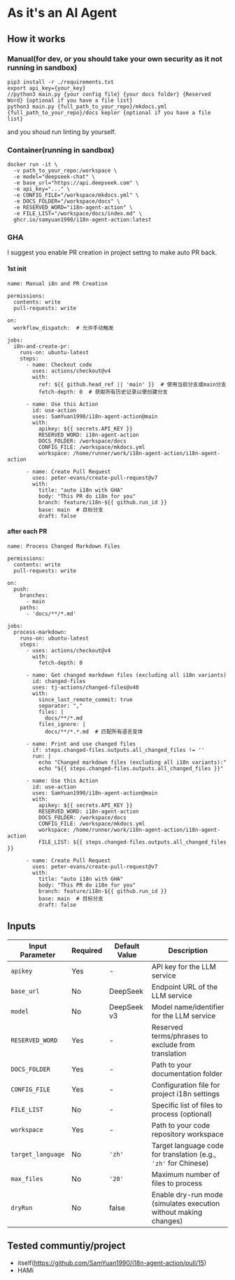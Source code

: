 # As it's an AI Agent

## How it works

### Manual(for dev, or you should take your own security as it not running in sandbox)

```
pip3 install -r ./requirements.txt
export api_key={your_key}
//python3 main.py {your config file} {your docs folder} {Reserved Word} {optional if you have a file list}
python3 main.py {full_path_to_your_repo}/mkdocs.yml {full_path_to_your_repo}/docs kepler {optional if you have a file list}
```

and you shoud run linting by yourself.

### Container(running in sandbox)

```
docker run -it \
  -v path_to_your_repo:/workspace \
  -e model="deepseek-chat" \
  -e base_url="https://api.deepseek.com" \
  -e api_key="..." \
  -e CONFIG_FILE="/workspace/mkdocs.yml" \
  -e DOCS_FOLDER="/workspace/docs" \
  -e RESERVED_WORD="i18n-agent-action" \
  -e FILE_LIST="/workspace/docs/index.md" \
  ghcr.io/samyuan1990/i18n-agent-action:latest
```

### GHA

I suggest you enable PR creation in project settng to make auto PR back.

#### 1st init

```
name: Manual i8n and PR Creation

permissions:
  contents: write
  pull-requests: write

on:
  workflow_dispatch:  # 允许手动触发

jobs:
  i8n-and-create-pr:
    runs-on: ubuntu-latest
    steps:
      - name: Checkout code
        uses: actions/checkout@v4
        with:
          ref: ${{ github.head_ref || 'main' }}  # 使用当前分支或main分支
          fetch-depth: 0  # 获取所有历史记录以便创建分支

      - name: Use this Action
        id: use-action
        uses: SamYuan1990/i18n-agent-action@main
        with:
          apikey: ${{ secrets.API_KEY }}
          RESERVED_WORD: i18n-agent-action
          DOCS_FOLDER: /workspace/docs
          CONFIG_FILE: /workspace/mkdocs.yml
          workspace: /home/runner/work/i18n-agent-action/i18n-agent-action

      - name: Create Pull Request
        uses: peter-evans/create-pull-request@v7
        with:
          title: "auto i18n with GHA"
          body: "This PR do i18n for you"
          branch: feature/i18n-${{ github.run_id }}
          base: main  # 目标分支
          draft: false
```

#### after each PR

```
name: Process Changed Markdown Files

permissions:
  contents: write
  pull-requests: write

on:
  push:
    branches:
      - main
    paths:
      - 'docs/**/*.md'

jobs:
  process-markdown:
    runs-on: ubuntu-latest
    steps:
      - uses: actions/checkout@v4
        with:
          fetch-depth: 0

      - name: Get changed markdown files (excluding all i18n variants)
        id: changed-files
        uses: tj-actions/changed-files@v40
        with:
          since_last_remote_commit: true
          separator: ","
          files: |
            docs/**/*.md
          files_ignore: |
            docs/**/*.*.md  # 匹配所有语言变体

      - name: Print and use changed files
        if: steps.changed-files.outputs.all_changed_files != ''
        run: |
          echo "Changed markdown files (excluding all i18n variants):"
          echo "${{ steps.changed-files.outputs.all_changed_files }}"

      - name: Use this Action
        id: use-action
        uses: SamYuan1990/i18n-agent-action@main
        with:
          apikey: ${{ secrets.API_KEY }}
          RESERVED_WORD: i18n-agent-action
          DOCS_FOLDER: /workspace/docs
          CONFIG_FILE: /workspace/mkdocs.yml
          workspace: /home/runner/work/i18n-agent-action/i18n-agent-action
          FILE_LIST: ${{ steps.changed-files.outputs.all_changed_files }}

      - name: Create Pull Request
        uses: peter-evans/create-pull-request@v7
        with:
          title: "auto i18n with GHA"
          body: "This PR do i18n for you"
          branch: feature/i18n-${{ github.run_id }}
          base: main  # 目标分支
          draft: false
```  

## Inputs

| Input Parameter | Required | Default Value | Description |
|-----------------|----------|---------------|-------------|
| `apikey`        | Yes      | -             | API key for the LLM service |
| `base_url`      | No       | DeepSeek             | Endpoint URL of the LLM service |
| `model`         | No       | DeepSeek v3            | Model name/identifier for the LLM service |
| `RESERVED_WORD` | Yes      | -             | Reserved terms/phrases to exclude from translation |
| `DOCS_FOLDER`   | Yes      | -             | Path to your documentation folder |
| `CONFIG_FILE`   | Yes      | -             | Configuration file for project i18n settings |
| `FILE_LIST`     | No       | -             | Specific list of files to process (optional) |
| `workspace`     | Yes      | -             | Path to your code repository workspace |
| `target_language` | No     | `'zh'`        | Target language code for translation (e.g., `'zh'` for Chinese) |
| `max_files`     | No       | `'20'`        | Maximum number of files to process |
| `dryRun`        | No       | false             | Enable dry-run mode (simulates execution without making changes) |

## Tested communtiy/project

- itself(https://github.com/SamYuan1990/i18n-agent-action/pull/15)
- HAMi
